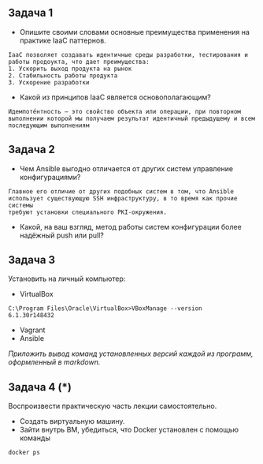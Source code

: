 ## Задача 1

- Опишите своими словами основные преимущества применения на практике IaaC паттернов.
```
IaaC позволяет создавать идентичные среды разработки, тестирования и работы продоукта, что дает преимущества:
1. Ускорить выход продукта на рынок 
2. Стабильность работы продукта 
3. Ускорение разработки
```

- Какой из принципов IaaC является основополагающим?
```
Идемпоте́нтность — это свойство объекта или операции, при повторном выполнении которой мы получаем результат идентичный предыдущему и всем последующим выполнениям
```
## Задача 2

- Чем Ansible выгодно отличается от других систем управление конфигурациями?
```
Главное его отличие от других подобных систем в том, что Ansible
использует существующую SSH инфраструктуру, в то время как прочие системы
требуют установки специального PKI-окружения.
```

- Какой, на ваш взгляд, метод работы систем конфигурации более надёжный push или pull?

## Задача 3

Установить на личный компьютер:

- VirtualBox
```
C:\Program Files\Oracle\VirtualBox>VBoxManage --version
6.1.30r148432
```
- Vagrant
- Ansible

*Приложить вывод команд установленных версий каждой из программ, оформленный в markdown.*

## Задача 4 (*)

Воспроизвести практическую часть лекции самостоятельно.

- Создать виртуальную машину.
- Зайти внутрь ВМ, убедиться, что Docker установлен с помощью команды
```
docker ps
```
